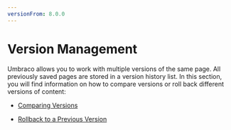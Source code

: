 ```yaml
---
versionFrom: 8.0.0
---
```


# Version Management

Umbraco allows you to work with multiple versions of the same page. All previously saved pages are stored in a version history list. In this section, you will find information on how to compare versions or roll back different versions of content:

  - [Comparing Versions](Comparing-Versions/index.md)

  - [Rollback to a Previous Version](Rollback-to-a-Previous-Versions/index.md)
